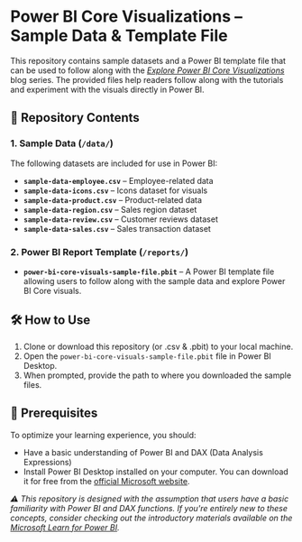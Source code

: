 # Power BI Core Visualizations – Sample Data & Template File

This repository contains sample datasets and a Power BI template file that can be used to follow along with the [*Explore Power BI Core Visualizations*](https://ethanguyant.com/tag/power-bi-core-visuals/) blog series. The provided files help readers follow along with the tutorials and experiment with the visuals directly in Power BI.  

## 📂 Repository Contents  

### 1. **Sample Data** (`/data/`)  
The following datasets are included for use in Power BI:  

- **`sample-data-employee.csv`** – Employee-related data  
- **`sample-data-icons.csv`** – Icons dataset for visuals  
- **`sample-data-product.csv`** – Product-related data  
- **`sample-data-region.csv`** – Sales region dataset
- **`sample-data-review.csv`** – Customer reviews dataset  
- **`sample-data-sales.csv`** – Sales transaction dataset  

### 2. **Power BI Report Template** (`/reports/`)  
- **`power-bi-core-visuals-sample-file.pbit`** – A Power BI template file allowing users to follow along with the sample data and explore Power BI Core visuals.  

## 🛠 How to Use  

1) Clone or download this repository (or .csv & .pbit) to your local machine.
2) Open the `power-bi-core-visuals-sample-file.pbit` file in Power BI Desktop.
3) When prompted, provide the path to where you downloaded the sample files.

## 🔑 Prerequisites

To optimize your learning experience, you should:

* Have a basic understanding of Power BI and DAX (Data Analysis Expressions)
* Install Power BI Desktop installed on your computer. You can download it for free from the [official Microsoft website](https://powerbi.microsoft.com/en-us/desktop/).


*⚠️ This repository is designed with the assumption that users have a basic familiarity with Power BI and DAX functions. If you're entirely new to these concepts, consider checking out the introductory materials available on the [Microsoft Learn for Power BI](https://learn.microsoft.com/en-us/training/powerplatform/power-bi?WT.mc_id=powerbi_landingpage-docs-link).*
